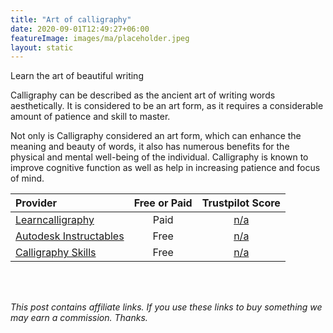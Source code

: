 ```yaml
---
title: "Art of calligraphy"
date: 2020-09-01T12:49:27+06:00
featureImage: images/ma/placeholder.jpeg
layout: static
---
```


Learn the art of beautiful writing

Calligraphy can be described as the ancient art of writing words aesthetically. It is considered to be an art form, as it requires a considerable amount of patience and skill to master. 

Not only is Calligraphy considered an art form, which can enhance the meaning and beauty of words, it also has numerous benefits for the physical and mental well-being of the individual. Calligraphy is known to improve cognitive function as well as help in increasing patience and focus of mind. 

| Provider      | Free or Paid  |  Trustpilot Score  |
| :-----------          | :--------------:      |  :--------------:         |
| [Learncalligraphy](https://www.learncalligraphy.co.uk/index.html) | Paid | [n/a](n/a) | 
| [Autodesk Instructables](https://www.instructables.com/A-Beginners-Guide-to-Calligraphy/) | Free | [n/a](N/a) | 
| [Calligraphy Skills](https://www.calligraphy-skills.com/) | Free | [n/a](n/a) | 
  

<br/><br/>

*This post contains affiliate links. If you use these links to buy something we may
earn a commission. Thanks.*






